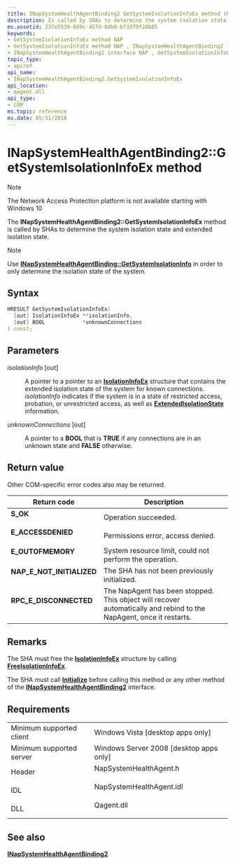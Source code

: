 ```yaml
---
title: INapSystemHealthAgentBinding2 GetSystemIsolationInfoEx method (NapSystemHealthAgent.h)
description: Is called by SHAs to determine the system isolation state and extended isolation state.
ms.assetid: 237e5539-889c-457d-8db0-bf3379f28b85
keywords:
- GetSystemIsolationInfoEx method NAP
- GetSystemIsolationInfoEx method NAP , INapSystemHealthAgentBinding2 interface
- INapSystemHealthAgentBinding2 interface NAP , GetSystemIsolationInfoEx method
topic_type:
- apiref
api_name:
- INapSystemHealthAgentBinding2.GetSystemIsolationInfoEx
api_location:
- qagent.dll
api_type:
- COM
ms.topic: reference
ms.date: 05/31/2018
---
```


# INapSystemHealthAgentBinding2::GetSystemIsolationInfoEx method

> [!Note]  
> The Network Access Protection platform is not available starting with Windows 10

 

The **INapSystemHealthAgentBinding2::GetSystemIsolationInfoEx** method is called by SHAs to determine the system isolation state and extended isolation state.

> [!Note]  
> Use [**INapSystemHealthAgentBinding::GetSystemIsolationInfo**](inapsystemhealthagentbinding-getsystemisolationinfo-method.md) in order to only determine the isolation state of the system.

 

## Syntax


```C++
HRESULT GetSystemIsolationInfoEx(
  [out] IsolationInfoEx **isolationInfo,
  [out] BOOL            *unknownConnections
) const;
```



## Parameters

<dl> <dt>

*isolationInfo* \[out\]
</dt> <dd>

A pointer to a pointer to an [**IsolationInfoEx**](/windows/win32/api/naptypes/ns-naptypes-isolationinfoex) structure that contains the extended isolation state of the system for known connections. *isolationInfo* indicates if the system is in a state of restricted access, probation, or unrestricted access, as well as [**ExtendedIsolationState**](/windows/win32/api/naptypes/ne-naptypes-extendedisolationstate) information.

</dd> <dt>

*unknownConnections* \[out\]
</dt> <dd>

A pointer to a **BOOL** that is **TRUE** if any connections are in an unknown state and **FALSE** otherwise.

</dd> </dl>

## Return value

Other COM-specific error codes also may be returned.



| Return code                                                                                             | Description                                                                                                                    |
|---------------------------------------------------------------------------------------------------------|--------------------------------------------------------------------------------------------------------------------------------|
| <dl> <dt>**S\_OK** </dt> </dl>                   | Operation succeeded.<br/>                                                                                                |
| <dl> <dt>**E\_ACCESSDENIED** </dt> </dl>         | Permissions error, access denied.<br/>                                                                                   |
| <dl> <dt>**E\_OUTOFMEMORY** </dt> </dl>          | System resource limit, could not perform the operation.<br/>                                                             |
| <dl> <dt>**NAP\_E\_NOT\_INITIALIZED**</dt> </dl> | The SHA has not been previously initialized.<br/>                                                                        |
| <dl> <dt>**RPC\_E\_DISCONNECTED**</dt> </dl>     | The NapAgent has been stopped. This object will recover automatically and rebind to the NapAgent, once it restarts.<br/> |



 

## Remarks

The SHA must free the [**IsolationInfoEx**](/windows/win32/api/naptypes/ns-naptypes-isolationinfoex) structure by calling [**FreeIsolationInfoEx**](freeisolationinfoex.md).

The SHA must call [**Initialize**](inapsystemhealthagentbinding-initialize-method.md) before calling this method or any other method of the [**INapSystemHealthAgentBinding2**](inapsystemhealthagentbinding2.md) interface.

## Requirements



|                                     |                                                                                                     |
|-------------------------------------|-----------------------------------------------------------------------------------------------------|
| Minimum supported client<br/> | Windows Vista \[desktop apps only\]<br/>                                                      |
| Minimum supported server<br/> | Windows Server 2008 \[desktop apps only\]<br/>                                                |
| Header<br/>                   | <dl> <dt>NapSystemHealthAgent.h</dt> </dl>   |
| IDL<br/>                      | <dl> <dt>NapSystemHealthAgent.idl</dt> </dl> |
| DLL<br/>                      | <dl> <dt>Qagent.dll</dt> </dl>               |



## See also

<dl> <dt>

[**INapSystemHealthAgentBinding2**](inapsystemhealthagentbinding2.md)
</dt> </dl>

 

 





